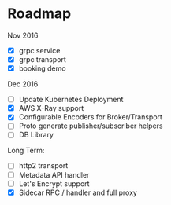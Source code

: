 # Roadmap

Nov 2016

- [x] grpc service
- [x] grpc transport
- [x] booking demo

Dec 2016

- [ ] Update Kubernetes Deployment
- [x] AWS X-Ray support
- [x] Configurable Encoders for Broker/Transport
- [ ] Proto generate publisher/subscriber helpers
- [ ] DB Library

Long Term:
- [ ] http2 transport
- [ ] Metadata API handler
- [ ] Let's Encrypt support
- [x] Sidecar RPC / handler and full proxy
